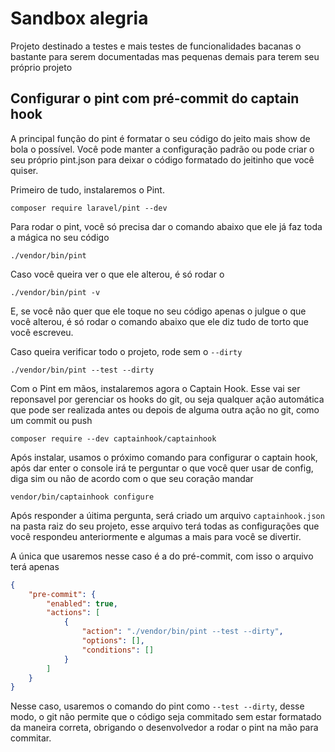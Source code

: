 # Sandbox alegria

Projeto destinado a testes e mais testes de funcionalidades bacanas o bastante para serem
 documentadas mas pequenas demais para terem seu próprio projeto

## Configurar o pint com pré-commit do captain hook
A principal função do pint é formatar o seu código do jeito mais show de bola o possível.
Você pode manter a configuração padrão ou pode criar o seu próprio pint.json para deixar
o código formatado do jeitinho que você quiser.

Primeiro de tudo, instalaremos o Pint.

``` shell
composer require laravel/pint --dev
```

Para rodar o pint, você só precisa dar o comando abaixo que ele já faz toda a mágica 
no seu código 

``` shell 
./vendor/bin/pint
```
Caso você queira ver o que ele alterou, é só rodar o 

``` shell 
./vendor/bin/pint -v
```

E, se você não quer que ele toque no seu código apenas o julgue o que você alterou, é só rodar o comando
abaixo que ele diz tudo de torto que você escreveu.

Caso queira verificar todo o projeto, rode sem o `--dirty`

``` shell 
./vendor/bin/pint --test --dirty
```

Com o Pint em mãos, instalaremos agora o Captain Hook. Esse vai ser reponsavel por 
gerenciar os hooks do git, ou seja qualquer ação automática que pode ser realizada antes
ou depois de alguma outra ação no git, como um commit ou push

``` shell 
composer require --dev captainhook/captainhook
```

Após instalar, usamos o próximo comando para configurar o captain hook, após dar enter
o console irá te perguntar o que você quer usar de config, diga sim ou não de acordo
com o que seu coração mandar
``` shell 
vendor/bin/captainhook configure
```
Após responder a úitima pergunta, será criado um arquivo `captainhook.json` na pasta raiz
do seu projeto, esse arquivo terá todas as configurações que você respondeu anteriormente
e algumas a mais para você se divertir.

A única que usaremos nesse caso é a do pré-commit, com isso o arquivo terá apenas
```json
{
    "pre-commit": {
        "enabled": true,
        "actions": [
            {
                "action": "./vendor/bin/pint --test --dirty",
                "options": [],
                "conditions": []
            }
        ]
    }
}
```

Nesse caso, usaremos o comando do pint como `--test --dirty`, desse modo, o git não permite que
o código seja commitado sem estar formatado da maneira correta, obrigando o desenvolvedor
a rodar o pint na mão para commitar.
